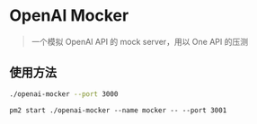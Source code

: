 # OpenAI Mocker
> 一个模拟 OpenAI API 的 mock server，用以 One API 的压测

## 使用方法
```bash
./openai-mocker --port 3000
```

```
pm2 start ./openai-mocker --name mocker -- --port 3001
```